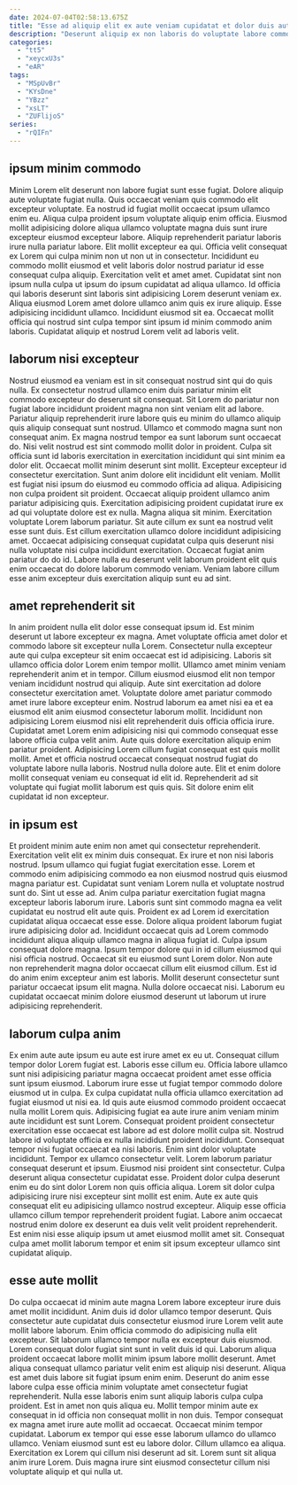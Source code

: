 ```yaml
---
date: 2024-07-04T02:58:13.675Z
title: "Esse ad aliquip elit ex aute veniam cupidatat et dolor duis aute labore."
description: "Deserunt aliquip ex non laboris do voluptate labore commodo ullamco. Eiusmod adipisicing nulla duis ullamco duis minim anim dolore."
categories:
  - "tt5"
  - "xeycxU3s"
  - "eAR"
tags:
  - "MSpUvBr"
  - "KYsDne"
  - "YBzz"
  - "xsLT"
  - "ZUFlijoS"
series:
  - "rQIFn"
---
```



## ipsum minim commodo

Minim Lorem elit deserunt non labore fugiat sunt esse fugiat. Dolore aliquip aute voluptate fugiat nulla. Quis occaecat veniam quis commodo elit excepteur voluptate. Ea nostrud id fugiat mollit occaecat ipsum ullamco enim eu. Aliqua culpa proident ipsum voluptate aliquip enim officia. Eiusmod mollit adipisicing dolore aliqua ullamco voluptate magna duis sunt irure excepteur eiusmod excepteur labore. Aliquip reprehenderit pariatur laboris irure nulla pariatur labore.
Elit mollit excepteur ea qui. Officia velit consequat ex Lorem qui culpa minim non ut non ut in consectetur. Incididunt eu commodo mollit eiusmod et velit laboris dolor nostrud pariatur id esse consequat culpa aliquip. Exercitation velit et amet amet. Cupidatat sint non ipsum nulla culpa ut ipsum do ipsum cupidatat ad aliqua ullamco. Id officia qui laboris deserunt sint laboris sint adipisicing Lorem deserunt veniam ex.
Aliqua eiusmod Lorem amet dolore ullamco anim quis ex irure aliquip. Esse adipisicing incididunt ullamco. Incididunt eiusmod sit ea. Occaecat mollit officia qui nostrud sint culpa tempor sint ipsum id minim commodo anim laboris. Cupidatat aliquip et nostrud Lorem velit ad laboris velit.

## laborum nisi excepteur

Nostrud eiusmod ea veniam est in sit consequat nostrud sint qui do quis nulla. Ex consectetur nostrud ullamco enim duis pariatur minim elit commodo excepteur do deserunt sit consequat. Sit Lorem do pariatur non fugiat labore incididunt proident magna non sint veniam elit ad labore. Pariatur aliquip reprehenderit irure labore quis eu minim do ullamco aliquip quis aliquip consequat sunt nostrud. Ullamco et commodo magna sunt non consequat anim. Ex magna nostrud tempor ea sunt laborum sunt occaecat do. Nisi velit nostrud est sint commodo mollit dolor in proident. Culpa sit officia sunt id laboris exercitation in exercitation incididunt qui sint minim ea dolor elit.
Occaecat mollit minim deserunt sint mollit. Excepteur excepteur id consectetur exercitation. Sunt anim dolore elit incididunt elit veniam. Mollit est fugiat nisi ipsum do eiusmod eu commodo officia ad aliqua. Adipisicing non culpa proident sit proident. Occaecat aliquip proident ullamco anim pariatur adipisicing quis. Exercitation adipisicing proident cupidatat irure ex ad qui voluptate dolore est ex nulla. Magna aliqua sit minim.
Exercitation voluptate Lorem laborum pariatur. Sit aute cillum ex sunt ea nostrud velit esse sunt duis. Est cillum exercitation ullamco dolore incididunt adipisicing amet. Occaecat adipisicing consequat cupidatat culpa quis deserunt nisi nulla voluptate nisi culpa incididunt exercitation. Occaecat fugiat anim pariatur do do id. Labore nulla eu deserunt velit laborum proident elit quis enim occaecat do dolore laborum commodo veniam. Veniam labore cillum esse anim excepteur duis exercitation aliquip sunt eu ad sint.

## amet reprehenderit sit

In anim proident nulla elit dolor esse consequat ipsum id. Est minim deserunt ut labore excepteur ex magna. Amet voluptate officia amet dolor et commodo labore sit excepteur nulla Lorem. Consectetur nulla excepteur aute qui culpa excepteur sit enim occaecat est id adipisicing. Laboris sit ullamco officia dolor Lorem enim tempor mollit. Ullamco amet minim veniam reprehenderit anim et in tempor.
Cillum eiusmod eiusmod elit non tempor veniam incididunt nostrud qui aliquip. Aute sint exercitation ad dolore consectetur exercitation amet. Voluptate dolore amet pariatur commodo amet irure labore excepteur enim. Nostrud laborum ea amet nisi ea et ea eiusmod elit anim eiusmod consectetur laborum mollit. Incididunt non adipisicing Lorem eiusmod nisi elit reprehenderit duis officia officia irure. Cupidatat amet Lorem enim adipisicing nisi qui commodo consequat esse labore officia culpa velit anim. Aute quis dolore exercitation aliquip enim pariatur proident.
Adipisicing Lorem cillum fugiat consequat est quis mollit mollit. Amet et officia nostrud occaecat consequat nostrud fugiat do voluptate labore nulla laboris. Nostrud nulla dolore aute. Elit et enim dolore mollit consequat veniam eu consequat id elit id. Reprehenderit ad sit voluptate qui fugiat mollit laborum est quis quis. Sit dolore enim elit cupidatat id non excepteur.

## in ipsum est

Et proident minim aute enim non amet qui consectetur reprehenderit. Exercitation velit elit ex minim duis consequat. Ex irure et non nisi laboris nostrud. Ipsum ullamco qui fugiat fugiat exercitation esse.
Lorem et commodo enim adipisicing commodo ea non eiusmod nostrud quis eiusmod magna pariatur est. Cupidatat sunt veniam Lorem nulla et voluptate nostrud sunt do. Sint ut esse ad. Anim culpa pariatur exercitation fugiat magna excepteur laboris laborum irure. Laboris sunt sint commodo magna ea velit cupidatat eu nostrud elit aute quis. Proident ex ad Lorem id exercitation cupidatat aliqua occaecat esse esse. Dolore aliqua proident laborum fugiat irure adipisicing dolor ad. Incididunt occaecat quis ad Lorem commodo incididunt aliqua aliquip ullamco magna in aliqua fugiat id.
Culpa ipsum consequat dolore magna. Ipsum tempor dolore qui in id cillum eiusmod qui nisi officia nostrud. Occaecat sit eu eiusmod sunt Lorem dolor. Non aute non reprehenderit magna dolor occaecat cillum elit eiusmod cillum. Est id do anim enim excepteur anim est laboris. Mollit deserunt consectetur sunt pariatur occaecat ipsum elit magna. Nulla dolore occaecat nisi. Laborum eu cupidatat occaecat minim dolore eiusmod deserunt ut laborum ut irure adipisicing reprehenderit.

## laborum culpa anim

Ex enim aute aute ipsum eu aute est irure amet ex eu ut. Consequat cillum tempor dolor Lorem fugiat est. Laboris esse cillum eu. Officia labore ullamco sunt nisi adipisicing pariatur magna occaecat proident amet esse officia sunt ipsum eiusmod. Laborum irure esse ut fugiat tempor commodo dolore eiusmod ut in culpa. Ex culpa cupidatat nulla officia ullamco exercitation ad fugiat eiusmod ut nisi ea. Id quis aute eiusmod commodo proident occaecat nulla mollit Lorem quis. Adipisicing fugiat ea aute irure anim veniam minim aute incididunt est sunt Lorem.
Consequat proident proident consectetur exercitation esse occaecat est labore ad est dolore mollit culpa sit. Nostrud labore id voluptate officia ex nulla incididunt proident incididunt. Consequat tempor nisi fugiat occaecat ea nisi laboris. Enim sint dolor voluptate incididunt. Tempor ex ullamco consectetur velit. Lorem laborum pariatur consequat deserunt et ipsum. Eiusmod nisi proident sint consectetur. Culpa deserunt aliqua consectetur cupidatat esse.
Proident dolor culpa deserunt enim eu do sint dolor Lorem non quis officia aliqua. Lorem sit dolor culpa adipisicing irure nisi excepteur sint mollit est enim. Aute ex aute quis consequat elit eu adipisicing ullamco nostrud excepteur. Aliquip esse officia ullamco cillum tempor reprehenderit proident fugiat. Labore anim occaecat nostrud enim dolore ex deserunt ea duis velit velit proident reprehenderit. Est enim nisi esse aliquip ipsum ut amet eiusmod mollit amet sit. Consequat culpa amet mollit laborum tempor et enim sit ipsum excepteur ullamco sint cupidatat aliquip.

## esse aute mollit

Do culpa occaecat id minim aute magna Lorem labore excepteur irure duis amet mollit incididunt. Anim duis id dolor ullamco tempor deserunt. Quis consectetur aute cupidatat duis consectetur eiusmod irure Lorem velit aute mollit labore laborum. Enim officia commodo do adipisicing nulla elit excepteur. Sit laborum ullamco tempor nulla ex excepteur duis eiusmod.
Lorem consequat dolor fugiat sint sunt in velit duis id qui. Laborum aliqua proident occaecat labore mollit minim ipsum labore mollit deserunt. Amet aliqua consequat ullamco pariatur velit enim est aliquip nisi deserunt. Aliqua est amet duis labore sit fugiat ipsum enim enim. Deserunt do anim esse labore culpa esse officia minim voluptate amet consectetur fugiat reprehenderit. Nulla esse laboris enim sunt aliquip laboris culpa culpa proident. Est in amet non quis aliqua eu. Mollit tempor minim aute ex consequat in id officia non consequat mollit in non duis.
Tempor consequat ex magna amet irure aute mollit ad occaecat. Occaecat minim tempor cupidatat. Laborum ex tempor qui esse esse laborum ullamco do ullamco ullamco. Veniam eiusmod sunt est eu labore dolor. Cillum ullamco ea aliqua. Exercitation ex Lorem qui cillum nisi deserunt ad sit. Lorem sunt sit aliqua anim irure Lorem. Duis magna irure sint eiusmod consectetur cillum nisi voluptate aliquip et qui nulla ut.

